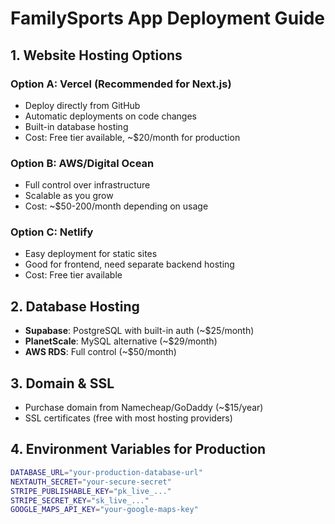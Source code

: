 # FamilySports App Deployment Guide

## 1. Website Hosting Options

### Option A: Vercel (Recommended for Next.js)
- Deploy directly from GitHub
- Automatic deployments on code changes
- Built-in database hosting
- Cost: Free tier available, ~$20/month for production

### Option B: AWS/Digital Ocean
- Full control over infrastructure
- Scalable as you grow
- Cost: ~$50-200/month depending on usage

### Option C: Netlify
- Easy deployment for static sites
- Good for frontend, need separate backend hosting
- Cost: Free tier available

## 2. Database Hosting
- **Supabase**: PostgreSQL with built-in auth (~$25/month)
- **PlanetScale**: MySQL alternative (~$29/month)
- **AWS RDS**: Full control (~$50/month)

## 3. Domain & SSL
- Purchase domain from Namecheap/GoDaddy (~$15/year)
- SSL certificates (free with most hosting providers)

## 4. Environment Variables for Production
```bash
DATABASE_URL="your-production-database-url"
NEXTAUTH_SECRET="your-secure-secret"
STRIPE_PUBLISHABLE_KEY="pk_live_..."
STRIPE_SECRET_KEY="sk_live_..."
GOOGLE_MAPS_API_KEY="your-google-maps-key"
```
